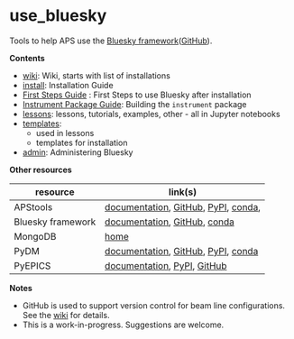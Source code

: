 # use_bluesky

Tools to help APS use the [Bluesky framework](blueskyproject.io)([GitHub](https://github.com/bluesky)).

**Contents**
* [wiki](https://github.com/BCDA-APS/use_bluesky/wiki): Wiki, starts with list of installations
* [install](install/README.md): Installation Guide
* [First Steps Guide](first_steps_guide.md) : First Steps to use Bluesky after installation
* [Instrument Package Guide](instrument_package_guide.md): Building the `instrument` package
* [lessons](lessons/README.md): lessons, tutorials, examples, other - all in Jupyter notebooks
* [templates](templates/README.md):
  * used in lessons
  * templates for installation
* [admin](admin/README.md): Administering Bluesky

**Other resources**

resource | link(s)
---- | ----
APStools | [documentation](https://apstools.readthedocs.io),   [GitHub](https://github.com/BCDA-APS/apstools),   [PyPI](https://pypi.org/project/apstools/),   [conda](https://anaconda.org/aps-anl-tag/apstools),
Bluesky framework | [documentation](https://blueskyproject.io),  [GitHub](https://github.com/bluesky),   [conda](https://anaconda.org/nsls2forge)
MongoDB | [home](https://www.mongodb.com/)
PyDM | [documentation](https://slaclab.github.io/pydm/),  [GitHub](https://github.com/slaclab/pydm),  [PyPI](https://pypi.org/project/pydm/),  [conda](https://anaconda.org/conda-forge/pydm)
PyEPICS | [documentation](https://pyepics.github.io/pyepics/),  [PyPI](https://pypi.org/project/pyepics/),  [GitHub](https://github.com/pyepics/pyepics)

<!-- databroker -->
<!-- jupyter -->
<!-- matplotlib -->
<!-- ophyd -->
<!-- pydm -->
<!-- XiCAM -->

**Notes**
* GitHub is used to support version control for beam line configurations.
  See the [wiki](https://github.com/BCDA-APS/use_bluesky/wiki) for details.
* This is a work-in-progress.  Suggestions are welcome.
